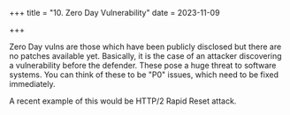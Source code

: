 +++
title = "10. Zero Day Vulnerability"
date = 2023-11-09

+++

Zero Day vulns are those which have been publicly disclosed but there are no patches available yet. Basically, it is the case of an attacker discovering a vulnerability before the defender. These pose a huge threat to software systems. You can think of these to be "P0" issues, which need to be fixed immediately.

A recent example of this would be HTTP/2 Rapid Reset attack.

